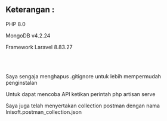 <h2>Keterangan :</h2>
<p>PHP 8.0</p>
<p>MongoDB v4.2.24</p>
<p>Framework Laravel 8.83.27</p>
<br><br>
<p>Saya sengaja menghapus .gitignore untuk lebih mempermudah penginstalan</p>
<p>Untuk dapat mencoba API ketikan perintah php artisan serve</p>
<p>Saya juga telah menyertakan collection postman dengan nama Inisoft.postman_collection.json</p>